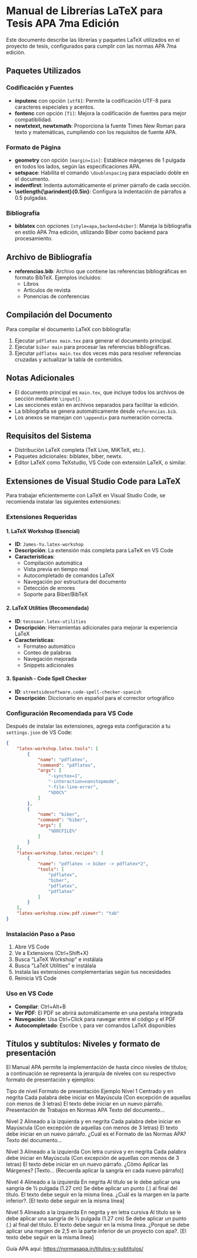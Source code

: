 # Manual de Librerías LaTeX para Tesis APA 7ma Edición

Este documento describe las librerías y paquetes LaTeX utilizados en el proyecto de tesis, configurados para cumplir con las normas APA 7ma edición.

## Paquetes Utilizados

### Codificación y Fuentes
- **inputenc** con opción `[utf8]`: Permite la codificación UTF-8 para caracteres especiales y acentos.
- **fontenc** con opción `[T1]`: Mejora la codificación de fuentes para mejor compatibilidad.
- **newtxtext, newtxmath**: Proporciona la fuente Times New Roman para texto y matemáticas, cumpliendo con los requisitos de fuente APA.

### Formato de Página
- **geometry** con opción `[margin=1in]`: Establece márgenes de 1 pulgada en todos los lados, según las especificaciones APA.
- **setspace**: Habilita el comando `\doublespacing` para espaciado doble en el documento.
- **indentfirst**: Indenta automáticamente el primer párrafo de cada sección.
- **\setlength{\parindent}{0.5in}**: Configura la indentación de párrafos a 0.5 pulgadas.

### Bibliografía
- **biblatex** con opciones `[style=apa,backend=biber]`: Maneja la bibliografía en estilo APA 7ma edición, utilizando Biber como backend para procesamiento.

## Archivo de Bibliografía
- **referencias.bib**: Archivo que contiene las referencias bibliográficas en formato BibTeX. Ejemplos incluidos:
  - Libros
  - Artículos de revista
  - Ponencias de conferencias

## Compilación del Documento
Para compilar el documento LaTeX con bibliografía:

1. Ejecutar `pdflatex main.tex` para generar el documento principal.
2. Ejecutar `biber main` para procesar las referencias bibliográficas.
3. Ejecutar `pdflatex main.tex` dos veces más para resolver referencias cruzadas y actualizar la tabla de contenidos.

## Notas Adicionales
- El documento principal es `main.tex`, que incluye todos los archivos de sección mediante `\input{}`.
- Las secciones están en archivos separados para facilitar la edición.
- La bibliografía se genera automáticamente desde `referencias.bib`.
- Los anexos se manejan con `\appendix` para numeración correcta.

## Requisitos del Sistema
- Distribución LaTeX completa (TeX Live, MiKTeX, etc.).
- Paquetes adicionales: biblatex, biber, newtx.
- Editor LaTeX como TeXstudio, VS Code con extensión LaTeX, o similar.

## Extensiones de Visual Studio Code para LaTeX

Para trabajar eficientemente con LaTeX en Visual Studio Code, se recomienda instalar las siguientes extensiones:

### Extensiones Requeridas

#### 1. LaTeX Workshop (Esencial)
- **ID**: `James-Yu.latex-workshop`
- **Descripción**: La extensión más completa para LaTeX en VS Code
- **Características**:
  - Compilación automática
  - Vista previa en tiempo real
  - Autocompletado de comandos LaTeX
  - Navegación por estructura del documento
  - Detección de errores
  - Soporte para Biber/BibTeX

#### 2. LaTeX Utilities (Recomendada)
- **ID**: `tecosaur.latex-utilities`
- **Descripción**: Herramientas adicionales para mejorar la experiencia LaTeX
- **Características**:
  - Formateo automático
  - Conteo de palabras
  - Navegación mejorada
  - Snippets adicionales

#### 3. Spanish - Code Spell Checker
- **ID**: `streetsidesoftware.code-spell-checker-spanish`
- **Descripción**: Diccionario en español para el corrector ortográfico

### Configuración Recomendada para VS Code

Después de instalar las extensiones, agrega esta configuración a tu `settings.json` de VS Code:

```json
{
    "latex-workshop.latex.tools": [
        {
            "name": "pdflatex",
            "command": "pdflatex",
            "args": [
                "-synctex=1",
                "-interaction=nonstopmode",
                "-file-line-error",
                "%DOC%"
            ]
        },
        {
            "name": "biber",
            "command": "biber",
            "args": [
                "%DOCFILE%"
            ]
        }
    ],
    "latex-workshop.latex.recipes": [
        {
            "name": "pdflatex -> biber -> pdflatex*2",
            "tools": [
                "pdflatex",
                "biber",
                "pdflatex",
                "pdflatex"
            ]
        }
    ],
    "latex-workshop.view.pdf.viewer": "tab"
}
```

### Instalación Paso a Paso

1. Abre VS Code
2. Ve a Extensions (Ctrl+Shift+X)
3. Busca "LaTeX Workshop" e instálala
4. Busca "LaTeX Utilities" e instálala
5. Instala las extensiones complementarias según tus necesidades
6. Reinicia VS Code

### Uso en VS Code

- **Compilar**: Ctrl+Alt+B
- **Ver PDF**: El PDF se abrirá automáticamente en una pestaña integrada
- **Navegación**: Usa Ctrl+Click para navegar entre el código y el PDF
- **Autocompletado**: Escribe `\` para ver comandos LaTeX disponibles

## Títulos y subtítulos: Niveles y formato de presentación

El Manual APA permite la implementación de hasta cinco niveles de títulos; a continuación se representa la jerarquía de niveles con su respectivo formato de presentación y ejemplos:

Tipo de nivel	Formato de presentación	Ejemplo
Nivel 1
Centrado y en negrita
Cada palabra debe iniciar en Mayúscula (Con excepción de aquellas con menos de 3 letras)
El texto debe iniciar en un nuevo párrafo.
Presentación de Trabajos en Normas APA
Texto del documento…

Nivel 2
Alineado a la izquierda y en negrita
Cada palabra debe iniciar en Mayúscula (Con excepción de aquellas con menos de 3 letras)
El texto debe iniciar en un nuevo párrafo.
¿Cuál es el Formato de las Normas APA?
Texto del documento…

Nivel 3
Alineado a la izquierda
Con letra cursiva y en negrita
Cada palabra debe iniciar en Mayúscula (Con excepción de aquellas con menos de 3 letras)
El texto debe iniciar en un nuevo párrafo.
¿Cómo Aplicar las Márgenes?
[Texto… (Recuerda aplicar la sangría en cada nuevo párrafo)]

Nivel 4
Alineado a la izquierda
En negrita
Al título se le debe aplicar una sangría de ½ pulgada (1.27 cm)
Se debe aplicar un punto (.) al final del título. El texto debe seguir en la misma línea.
¿Cuál es la margen en la parte inferior?. [El texto debe seguir en la misma línea]

Nivel 5
Alineado a la izquierda
En negrita y en letra cursiva
Al título se le debe aplicar una sangría de ½ pulgada (1.27 cm)
Se debe aplicar un punto (.) al final del título. El texto debe seguir en la misma línea.
¿Porqué se debe aplicar una margen de 2,5 en la parte inferior de un proyecto con apa?. [El texto debe seguir en la misma línea]

Guía APA aquí: https://normasapa.in/titulos-y-subtitulos/
